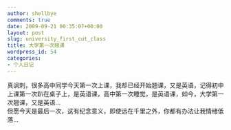```yaml
---
author: shellbye
comments: true
date: 2009-09-21 00:35:07+00:00
layout: post
slug: university_first_cut_class
title: 大学第一次翘课
wordpress_id: 54
categories:
- 个人日记
---
```


真讽刺，很多高中同学今天第一次上课，我却已经开始翘课，又是英语，记得初中上课第一次趴在桌子上，是英语课，高中第一次睡觉，是英语课，如今，大学第一次翘课，又是英语…  
但愿今天是最后一次，这有纪念意义，即使远在千里之外，你都有办法让我情绪低落…
